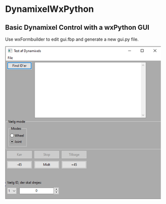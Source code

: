# DynamixelWxPython
## Basic Dynamixel Control with a wxPython GUI

Use wxFormbuilder to edit gui.fbp and generate a new gui.py file.

![Screenshot](screenshot.png)

